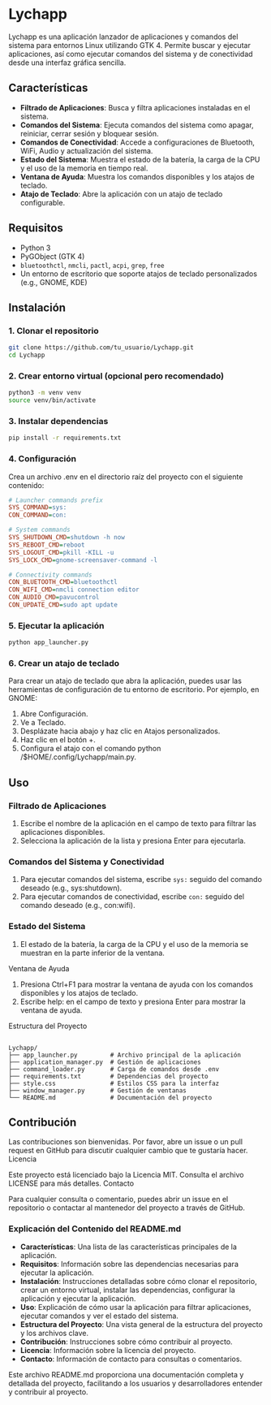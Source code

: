 # Lychapp

Lychapp es una aplicación lanzador de aplicaciones y comandos del sistema para entornos Linux utilizando GTK 4. Permite buscar y ejecutar aplicaciones, así como ejecutar comandos del sistema y de conectividad desde una interfaz gráfica sencilla.

## Características

- **Filtrado de Aplicaciones**: Busca y filtra aplicaciones instaladas en el sistema.
- **Comandos del Sistema**: Ejecuta comandos del sistema como apagar, reiniciar, cerrar sesión y bloquear sesión.
- **Comandos de Conectividad**: Accede a configuraciones de Bluetooth, WiFi, Audio y actualización del sistema.
- **Estado del Sistema**: Muestra el estado de la batería, la carga de la CPU y el uso de la memoria en tiempo real.
- **Ventana de Ayuda**: Muestra los comandos disponibles y los atajos de teclado.
- **Atajo de Teclado**: Abre la aplicación con un atajo de teclado configurable.

## Requisitos

- Python 3
- PyGObject (GTK 4)
- `bluetoothctl`, `nmcli`, `pactl`, `acpi`, `grep`, `free`
- Un entorno de escritorio que soporte atajos de teclado personalizados (e.g., GNOME, KDE)

## Instalación

### 1. Clonar el repositorio

```sh
git clone https://github.com/tu_usuario/Lychapp.git
cd Lychapp
```

### 2. Crear entorno virtual (opcional pero recomendado)

```sh
python3 -m venv venv
source venv/bin/activate
```

### 3. Instalar dependencias

```sh
pip install -r requirements.txt
```

### 4. Configuración

Crea un archivo .env en el directorio raíz del proyecto con el siguiente contenido:

```ini
# Launcher commands prefix
SYS_COMMAND=sys:
CON_COMMAND=con:

# System commands
SYS_SHUTDOWN_CMD=shutdown -h now
SYS_REBOOT_CMD=reboot
SYS_LOGOUT_CMD=pkill -KILL -u
SYS_LOCK_CMD=gnome-screensaver-command -l

# Connectivity commands
CON_BLUETOOTH_CMD=bluetoothctl
CON_WIFI_CMD=nmcli connection editor
CON_AUDIO_CMD=pavucontrol
CON_UPDATE_CMD=sudo apt update
```

### 5. Ejecutar la aplicación

```sh
python app_launcher.py
```

### 6. Crear un atajo de teclado

Para crear un atajo de teclado que abra la aplicación, puedes usar las herramientas de configuración de tu entorno de escritorio. Por ejemplo, en GNOME:

 1. Abre Configuración.
 2. Ve a Teclado.
 3. Desplázate hacia abajo y haz clic en Atajos personalizados.
 4. Haz clic en el botón +.
 5. Configura el atajo con el comando python /$HOME/.config/Lychapp/main.py.

## Uso

### Filtrado de Aplicaciones

   1. Escribe el nombre de la aplicación en el campo de texto para filtrar las aplicaciones disponibles.
   2. Selecciona la aplicación de la lista y presiona Enter para ejecutarla.

### Comandos del Sistema y Conectividad

   1. Para ejecutar comandos del sistema, escribe ```sys:``` seguido del comando deseado (e.g., sys:shutdown).
   2. Para ejecutar comandos de conectividad, escribe ```con:``` seguido del comando deseado (e.g., con:wifi).

### Estado del Sistema

   1. El estado de la batería, la carga de la CPU y el uso de la memoria se muestran en la parte inferior de la ventana.

Ventana de Ayuda

   1. Presiona Ctrl+F1 para mostrar la ventana de ayuda con los comandos disponibles y los atajos de teclado.
   2. Escribe help: en el campo de texto y presiona Enter para mostrar la ventana de ayuda.

Estructura del Proyecto

```plaintext

Lychapp/
├── app_launcher.py         # Archivo principal de la aplicación
├── application_manager.py  # Gestión de aplicaciones
├── command_loader.py       # Carga de comandos desde .env
├── requirements.txt        # Dependencias del proyecto
├── style.css               # Estilos CSS para la interfaz
├── window_manager.py       # Gestión de ventanas
└── README.md               # Documentación del proyecto
```

## Contribución

Las contribuciones son bienvenidas. Por favor, abre un issue o un pull request en GitHub para discutir cualquier cambio que te gustaría hacer.
Licencia

Este proyecto está licenciado bajo la Licencia MIT. Consulta el archivo LICENSE para más detalles.
Contacto

Para cualquier consulta o comentario, puedes abrir un issue en el repositorio o contactar al mantenedor del proyecto a través de GitHub.

### Explicación del Contenido del README.md

- **Características**: Una lista de las características principales de la aplicación.
- **Requisitos**: Información sobre las dependencias necesarias para ejecutar la aplicación.
- **Instalación**: Instrucciones detalladas sobre cómo clonar el repositorio, crear un entorno virtual, instalar las dependencias, configurar la aplicación y ejecutar la aplicación.
- **Uso**: Explicación de cómo usar la aplicación para filtrar aplicaciones, ejecutar comandos y ver el estado del sistema.
- **Estructura del Proyecto**: Una vista general de la estructura del proyecto y los archivos clave.
- **Contribución**: Instrucciones sobre cómo contribuir al proyecto.
- **Licencia**: Información sobre la licencia del proyecto.
- **Contacto**: Información de contacto para consultas o comentarios.

Este archivo README.md proporciona una documentación completa y detallada del proyecto, facilitando a los usuarios y desarrolladores entender y contribuir al proyecto.